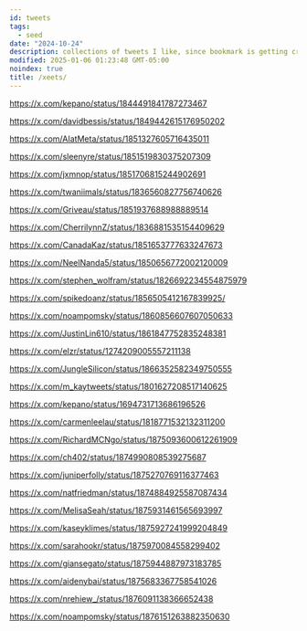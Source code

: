 ```yaml
---
id: tweets
tags:
  - seed
date: "2024-10-24"
description: collections of tweets I like, since bookmark is getting crowded
modified: 2025-01-06 01:23:48 GMT-05:00
noindex: true
title: /xeets/
---
```


https://x.com/kepano/status/1844491841787273467 <!--static sites versus dynamic sites -->

https://x.com/davidbessis/status/1849442615176950202 <!-- finite complex reflection arrangement are $K(\pi, 1)$ -->

https://x.com/AIatMeta/status/1851327605716435011 <!-- layer skip in self-speculative decoding -->

https://x.com/sleenyre/status/1851519830375207309 <!-- sae for flux-lens for exploring image embeddings -->

https://x.com/jxmnop/status/1851706815244902691 <!-- contextual document embeddings OSS -->

https://x.com/twaniimals/status/1836560827756740626 <!-- moo deng go brr -->

https://x.com/Griveau/status/1851937688988889514 <!-- time machine rent free -->

https://x.com/CherrilynnZ/status/1836881535154409629 <!-- visualising emotions -->

https://x.com/CanadaKaz/status/1851653777633247673 <!-- say the thing, ask more -->

https://x.com/NeelNanda5/status/1850656772002120009 <!-- Neel's take on Anthropic's crosscoders -->

https://x.com/stephen_wolfram/status/1826692234554875979 <!-- Explanation into ML -->

https://x.com/spikedoanz/status/1856505412167839925/ <!-- FEXPA op in ARM -->

https://x.com/noampomsky/status/1860856607607050633 <!-- Ava on Iain McGilchrist of attention being a moral act -->

https://x.com/JustinLin610/status/1861847752835248381 <!-- QwQ reasoning models outperform o1 -->

https://x.com/elzr/status/1274209005557211138 <!-- threads for reading as tree representations -->

https://x.com/JungleSilicon/status/1866352582349750555 <!-- embedding visualisation from Midjourney -->

https://x.com/m_kaytweets/status/1801627208517140625 <!-- Liking things that are "you" thing -->

https://x.com/kepano/status/1694731713686196526 <!-- Obsidian manifesto -->

https://x.com/carmenleelau/status/1818771532132311200 <!-- People who demand nothing of you -->

https://x.com/RichardMCNgo/status/1875093600612261909 <!-- independent research -->

https://x.com/ch402/status/1874990808539275687 <!-- Chris Olah on state of AI research -->

https://x.com/juniperfolly/status/1875270769116377463 <!-- Funny girlfriend tax memes -->

https://x.com/natfriedman/status/1874884925587087434 <!-- Nat Friedman's micro-plastics effort -->

https://x.com/MelisaSeah/status/1875931461565693997 <!-- Vietnamese being in frontier art and fashion style -->

https://x.com/kaseyklimes/status/1875927241999204849 <!-- value-creation versus value-extraction capitalism -->

https://x.com/sarahookr/status/1875970084558299402 <!-- Collusion ring in academia -->

https://x.com/giansegato/status/1875944887973183785 <!-- The opportunity is now -->

https://x.com/aidenybai/status/1875683367758541026 <!-- Another ratioed by Aiden Bai, the one who wrote million.js -->

https://x.com/nrehiew_/status/1876091138366652438 <!-- ML with shape suffixes stylistic choice -->

https://x.com/noampomsky/status/1876151263882350630 <!-- Ava on practicality over unreasonable romantic dreamy thing -->

